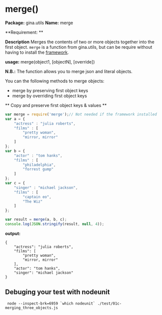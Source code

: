 # merge()

**Package:** gina.utils
**Name:** merge

**Requirement: **


**Description**
Merges the contents of two or more objects together into the first object.
`merge` is a function from gina.utils, but can be require without having to install the [framework](https://github.com/rhinostone/gina).

**usage:** merge(object1, [objectN], [override])


**N.B.:** The function allows you to merge json and literal objects.


You can the following methods to merge objects:
- merge by preserving first object keys
- merge by overriding first object keys

** Copy and preserve first object keys & values **


```javascript
var merge = require('merge');// Not needed if the framework installed
var a = {
    "actress" : "julia roberts",
    "films" : [
        "pretty woman",
        "mirror, mirror"
    ]
};
var b = {
    "actor" : "tom hanks",
    "films" : [
        "philadelphia",
        "forrest gump"
    ]
};
var c = {
    "singer" : "michael jackson",
    "films" : [
        "captain eo",
        "The Wiz"
    ]
};

var result = merge(a, b, c);
console.log(JSON.stringify(result, null, 4));
```

**output:**

```tty
{
    "actress": "julia roberts",
    "films": [
        "pretty woman",
        "mirror, mirror"
    ],
    "actor": "tom hanks",
    "singer": "michael jackson"
}
```

## Debuging your test with nodeunit

```tty
 node --inspect-brk=6959 `which nodeunit` ./test/01c-merging_three_objects.js
```


